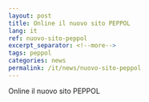 ```yaml
---
layout: post
title: Online il nuovo sito PEPPOL
lang: it
ref: nuovo-sito-peppol
excerpt_separator: <!--more-->
tags: peppol
categories: news
permalink: /it/news/nuovo-sito-peppol
---
```


Online il nuovo sito PEPPOL
